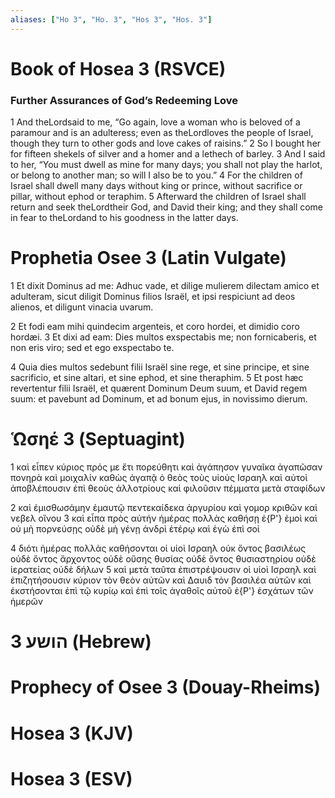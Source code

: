 ```yaml
---
aliases: ["Ho 3", "Ho. 3", "Hos 3", "Hos. 3"]
---
```



# Book of Hosea 3 (RSVCE)

### Further Assurances of God’s Redeeming Love
1 And theLordsaid to me, “Go again, love a woman who is beloved of a paramour and is an adulteress; even as theLordloves the people of Israel, though they turn to other gods and love cakes of raisins.”
2 So I bought her for fifteen shekels of silver and a homer and a lethech of barley.
3 And I said to her, “You must dwell as mine for many days; you shall not play the harlot, or belong to another man; so will I also be to you.”
4 For the children of Israel shall dwell many days without king or prince, without sacrifice or pillar, without ephod or teraphim.
5 Afterward the children of Israel shall return and seek theLordtheir God, and David their king; and they shall come in fear to theLordand to his goodness in the latter days.


# Prophetia Osee 3 (Latin Vulgate)

1 Et dixit Dominus ad me: Adhuc vade, et dilige mulierem dilectam amico et adulteram, sicut diligit Dominus filios Israël, et ipsi respiciunt ad deos alienos, et diligunt vinacia uvarum.

2 Et fodi eam mihi quindecim argenteis, et coro hordei, et dimidio coro hordæi.
3 Et dixi ad eam: Dies multos exspectabis me; non fornicaberis, et non eris viro; sed et ego exspectabo te.

4 Quia dies multos sedebunt filii Israël sine rege, et sine principe, et sine sacrificio, et sine altari, et sine ephod, et sine theraphim.
5 Et post hæc revertentur filii Israël, et quærent Dominum Deum suum, et David regem suum: et pavebunt ad Dominum, et ad bonum ejus, in novissimo dierum.


# Ὡσηέ 3 (Septuagint)

1 καὶ εἶπεν κύριος πρός με ἔτι πορεύθητι καὶ ἀγάπησον γυναῖκα ἀγαπῶσαν πονηρὰ καὶ μοιχαλίν καθὼς ἀγαπᾷ ὁ θεὸς τοὺς υἱοὺς Ισραηλ καὶ αὐτοὶ ἀποβλέπουσιν ἐπὶ θεοὺς ἀλλοτρίους καὶ φιλοῦσιν πέμματα μετὰ σταφίδων

2 καὶ ἐμισθωσάμην ἐμαυτῷ πεντεκαίδεκα ἀργυρίου καὶ γομορ κριθῶν καὶ νεβελ οἴνου
3 καὶ εἶπα πρὸς αὐτήν ἡμέρας πολλὰς καθήσῃ ἐ{P'} ἐμοὶ καὶ οὐ μὴ πορνεύσῃς οὐδὲ μὴ γένῃ ἀνδρὶ ἑτέρῳ καὶ ἐγὼ ἐπὶ σοί

4 διότι ἡμέρας πολλὰς καθήσονται οἱ υἱοὶ Ισραηλ οὐκ ὄντος βασιλέως οὐδὲ ὄντος ἄρχοντος οὐδὲ οὔσης θυσίας οὐδὲ ὄντος θυσιαστηρίου οὐδὲ ἱερατείας οὐδὲ δήλων
5 καὶ μετὰ ταῦτα ἐπιστρέψουσιν οἱ υἱοὶ Ισραηλ καὶ ἐπιζητήσουσιν κύριον τὸν θεὸν αὐτῶν καὶ Δαυιδ τὸν βασιλέα αὐτῶν καὶ ἐκστήσονται ἐπὶ τῷ κυρίῳ καὶ ἐπὶ τοῖς ἀγαθοῖς αὐτοῦ ἐ{P'} ἐσχάτων τῶν ἡμερῶν


# 3 הושע (Hebrew)


# Prophecy of Osee 3 (Douay-Rheims)


# Hosea 3 (KJV)


# Hosea 3 (ESV)

